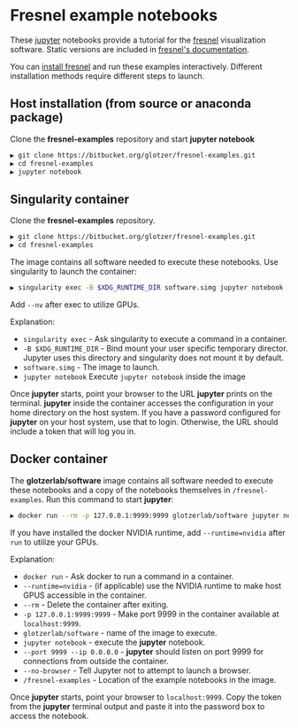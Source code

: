 
# Fresnel example notebooks

These [jupyter](https://jupyter.org/) notebooks provide a tutorial for the
[fresnel](https://bitbucket.org/glotzer/fresnel/`) visualization software. Static versions are included in
[fresnel's documentation](http://fresnel.readthedocs.io/`).

You can [install fresnel](https://fresnel.readthedocs.io/en/stable/installation.html) and run these examples
interactively. Different installation methods require different steps to launch.

## Host installation (from source or anaconda package)

Clone the **fresnel-examples** repository and start **jupyter notebook**

```bash
▶ git clone https://bitbucket.org/glotzer/fresnel-examples.git
▶ cd fresnel-examples
▶ jupyter notebook
```

## Singularity container

Clone the **fresnel-examples** repository.

```bash
▶ git clone https://bitbucket.org/glotzer/fresnel-examples.git
▶ cd fresnel-examples
```

The image contains all software needed to execute these notebooks. Use singularity to launch the container:

```bash
▶ singularity exec -B $XDG_RUNTIME_DIR software.simg jupyter notebook
```

Add ``--nv`` after exec to utilize GPUs.

Explanation:

* ``singularity exec`` - Ask singularity to execute a command in a container.
* ``-B $XDG_RUNTIME_DIR`` - Bind mount your user specific temporary director. Jupyter uses this directory and
  singularity does not mount it by default.
* ``software.simg`` - The image to launch.
* ``jupyter notebook`` Execute ``jupyter notebook`` inside the image

Once **jupyter** starts, point your browser to the URL **jupyter** prints on the terminal. **jupyter** inside the
container accesses the configuration in your home directory on the host system. If you have a password configured for
**jupyter** on your host system, use that to login. Otherwise, the URL should include a token that will log you in.

## Docker container

The **glotzerlab/software** image contains all software needed to execute these notebooks and a copy of the notebooks
themselves in ``/fresnel-examples``. Run this command to start **jupyter**:

```bash
▶ docker run --rm -p 127.0.0.1:9999:9999 glotzerlab/software jupyter notebook --port 9999 --ip 0.0.0.0 --no-browser /fresnel-examples
```

If you have installed the docker NVIDIA runtime, add ``--runtime=nvidia`` after ``run`` to utilize your GPUs.

Explanation:

* ``docker run`` - Ask docker to run a command in a container.
* ``--runtime=nvidia`` - (if applicable) use the NVIDIA runtime to make host GPUS accessible in the container.
* ``--rm`` - Delete the container after exiting.
* ``-p 127.0.0.1:9999:9999`` - Make port 9999 in the container available at ``localhost:9999``.
* ``glotzerlab/software`` - name of the image to execute.
* ``jupyter notebook`` - execute the **jupyter** notebook.
* ``--port 9999 --ip 0.0.0.0`` - **jupyter** should listen on port 9999 for connections from outside the container.
* ``--no-browser`` - Tell Jupyter not to attempt to launch a browser.
* ``/fresnel-examples`` - Location of the example notebooks in the image.

Once **jupyter** starts, point your browser to ``localhost:9999``. Copy the token from the **jupyter** terminal output
and paste it into the password box to access the notebook.
